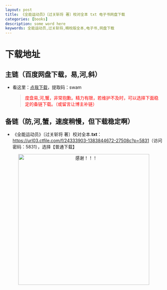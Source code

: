 ```yaml
---
layout: post
title: 《全能运动员》〔过关斩将 著〕校对全本 txt 电子书网盘下载
categories: [books]
description: some word here
keywords: 全能运动员,过关斩将,精校版全本,电子书,网盘下载
---
```


# 下载地址

## 主链（百度网盘下载，易,河,斜）

- 看这里：[点我下载](https://pan.baidu.com/s/1iMXUbSbtZQZjDcqDmnWUyw?pwd=swam)，提取码：swam

  > <p style="color:red" >度盘易,河,蟹，非常抱歉。精力有限，若维护不及时，可以选择下面稳定的备链下载。（或留言让博主补链）</p>

## 备链（防,河,蟹，速度稍慢，但下载稳定啊）

- 《全能运动员》〔过关斩将 著〕校对全本.**txt**：<https://url03.ctfile.com/f/24333903-1383844672-27508c?p=5831>（访问密码：5831），选择【普通下载】

<div align="center"><img src="https://pic.imgdb.cn/item/6707df6bd29ded1a8ce37031.gif" alt="感谢！！！" width="420px" height="auto"/></div>
